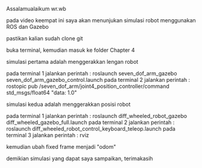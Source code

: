 Assalamualaikum wr.wb 

pada video keempat ini saya akan menunjukan simulasi robot menggunakan ROS dan Gazebo

pastikan kalian sudah clone git

buka terminal, kemudian masuk ke folder Chapter 4

simulasi pertama adalah menggerakkan lengan robot

pada terminal 1 jalankan perintah :
roslaunch seven_dof_arm_gazebo seven_dof_arm_gazebo_control.launch
pada terminal 2 jalankan perintah :
rostopic pub /seven_dof_arm/joint4_position_controller/command std_msgs/float64 "data: 1.0"

simulasi kedua adalah menggerakkan posisi robot 

pada terminal 1 jalankan perintah :
roslaunch diff_wheeled_robot_gazebo diff_wheeled_gazebo_full.launch
pada terminal 2 jalankan perintah :
roslaunch diff_wheeled_robot_control_keyboard_teleop.launch
pada terminal 3 jalankan perintah :
rviz

kemudian ubah fixed frame menjadi "odom"

demikian simulasi yang dapat saya sampaikan, terimakasih
